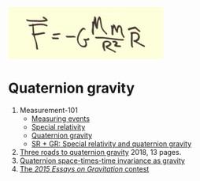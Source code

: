![Quaternion gravity](../images/Index/fgmmr2.jpg)

# Quaternion gravity

1. Measurement-101
    * [Measuring events](Measurement-101/measure.md)
    * [Special relativity](Measurement-101/special_relativity.md)
    * [Quaternion gravity](Measurement-101/quaternion_gravity.md)
    * [SR + GR: Special relativity and quaternion gravity](Measurement-101/measure_it_all.md)
1. [Three roads to quaternion gravity](three_roads_to_quaternion_gravity.pdf)
   2018, 13 pages.
1. [Quaternion space-times-time invariance as gravity](space-times-time_invariance.md)
1. [The *2015 Essays on Gravitation* contest](essays_on_gravitation.md)
